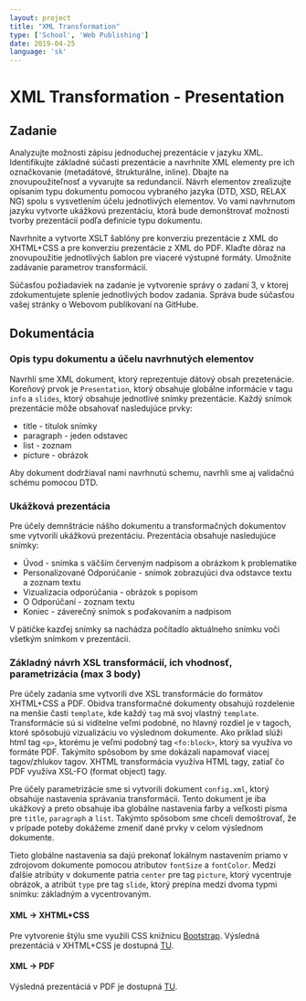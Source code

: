 ```yaml
---
layout: project
title: "XML Transformation"
type: ['School', 'Web Publishing']
date: 2019-04-25
language: 'sk'
---
```


# XML Transformation - Presentation

## Zadanie

Analyzujte možnosti zápisu jednoduchej prezentácie v jazyku XML. Identifikujte základné súčasti 
prezentácie a navrhnite XML elementy pre ich označkovanie (metadátové, štrukturálne, inline). Dbajte na 
znovupoužiteľnosť a vyvarujte sa redundancií. Návrh elementov zrealizujte opísaním typu dokumentu pomocou 
vybraného jazyka (DTD, XSD, RELAX NG) spolu s vysvetlením účelu jednotlivých elementov. Vo vami navhrnutom 
jazyku vytvorte ukážkovú prezentáciu, ktorá bude demonštrovať možnosti tvorby prezentácií podľa definície 
typu dokumentu.

Navrhnite a vytvorte XSLT šablóny pre konverziu prezentácie z XML do XHTML+CSS a pre konverziu prezentácie z XML 
do PDF. Klaďte dôraz na znovupoužitie jednotlivých šablon pre viaceré výstupné formáty. Umožnite zadávanie parametrov 
transformácií.

Súčasťou požiadaviek na zadanie je vytvorenie správy o zadaní 3, v ktorej zdokumentujete splenie jednotlivých bodov 
zadania. Správa bude súčasťou vašej stránky o Webovom publikovaní na GitHube.


## Dokumentácia

### Opis typu dokumentu a účelu navrhnutých elementov

Navrhli sme XML dokument, ktorý reprezentuje dátový obsah prezetenácie. Koreňový prvok je `Presentation`, ktorý 
obsahuje globálne informácie v tagu `info` a `slides`, ktorý obsahuje jednotlivé snímky prezentácie. Každý 
snímok prezentácie môže obsahovať nasledujúce prvky:

* title - titulok snímky
* paragraph - jeden odstavec 
* list - zoznam
* picture - obrázok

Aby dokument dodržiaval nami navrhnutú schemu, navrhli sme aj validačnú schému pomocou DTD.

### Ukážková prezentácia

Pre účely demnštrácie nášho dokumentu a transformačných dokumentov sme vytvorili ukážkovú prezentáciu. Prezentácia
obsahuje nasledujúce snímky:

* Úvod - snímka s väčším červeným nadpisom a obrázkom k problematike
* Personalizované Odporúčanie - snímok zobrazujúci dva odstavce textu a zoznam textu
* Vizualizacia odporúčania - obrázok s popisom
* O Odporúčaní - zoznam textu
* Koniec - záverečný snímok s poďakovaním a nadpisom

V pätičke kazďej snímky sa nachádza počítadlo aktuálneho snímku voči všetkým snímkom v prezentácii.

### Základný návrh XSL transformácií, ich vhodnosť, parametrizácia (max 3 body)

Pre účely zadania sme vytvorili dve XSL transformácie do formátov XHTML+CSS a PDF. Obidva transformačné dokumenty 
obsahujú rozdelenie na menšie časti `template`, kde každý `tag` má svoj vlastný `template`. Transformácie sú si
viditelne veľmi podobné, no hlavný rozdiel je v tagoch, ktoré spôsobujú vizualizáciu vo výslednom dokumente. Ako
príklad slúži html tag `<p>`, ktorému je veľmi podobný tag `<fo:block>`, ktorý sa využíva vo formáte PDF. Takýmito
spôsobom by sme dokázali napamovať viacej tagov/zhlukov tagov. XHTML transformácia využíva HTML tagy, zatiaľ čo PDF 
využíva XSL-FO (format object) tagy.

Pre účely parametrizácie sme si vytvorili dokument `config.xml`, ktorý obsahúje nastavenia správania transformácii.
Tento dokument je iba ukážkový a preto obsahuje iba globálne nastavenia farby a veľkosti písma pre `title`, `paragraph`
a `list`. Takýmto spôsobom sme chceli demoštrovať, že v prípade poteby dokážeme zmeniť dané prvky v celom výslednom 
dokumente.

Tieto globálne nastavenia sa dajú prekonať lokálnym nastavením priamo v zdrojovom dokumente pomocou atributov 
`fontSize` a `fontColor`. Medzi ďalšie atribúty v dokumente patria `center` pre tag `picture`, ktorý vycentruje obrázok,
a atribút `type` pre tag `slide`, ktorý prepína medzi dvoma typmi snímku: základným a vycentrovaným.

#### XML -> XHTML+CSS
Pre vytvorenie štýlu sme využili CSS knižnicu [Bootstrap](https://getbootstrap.com/). Výsledná 
prezentáciá v XHTML+CSS je dostupná [TU](/assets/xml-project/slides/slide-id-1.html).

#### XML -> PDF
Výsledná prezentáciá v PDF je dostupná [TU](/assets/xml-project/output.pdf).

